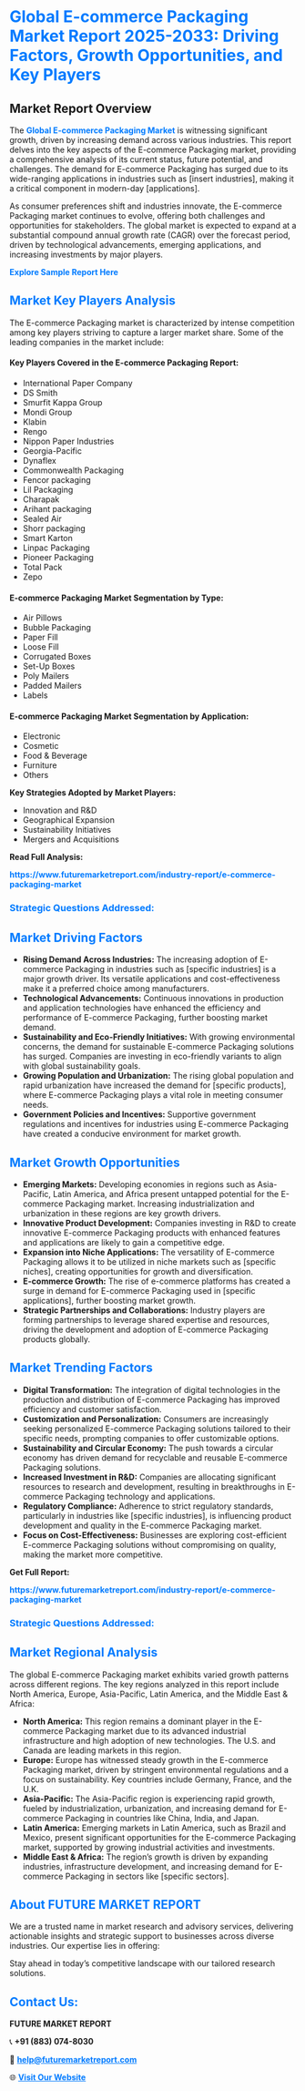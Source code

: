 <h1 style="color: #007BFF;">Global E-commerce Packaging Market Report 2025-2033: Driving Factors, Growth Opportunities, and Key Players</h1>

<section id="overview">
<h2>Market Report Overview</h2>
<p>The <a href="https://www.futuremarketreport.com/industry-report/e-commerce-packaging-market" style="color: #007BFF; text-decoration: none;"><strong>Global E-commerce Packaging Market</strong></a> is witnessing significant growth, driven by increasing demand across various industries. This report delves into the key aspects of the E-commerce Packaging market, providing a comprehensive analysis of its current status, future potential, and challenges. The demand for E-commerce Packaging has surged due to its wide-ranging applications in industries such as [insert industries], making it a critical component in modern-day [applications].</p>
<p>As consumer preferences shift and industries innovate, the E-commerce Packaging market continues to evolve, offering both challenges and opportunities for stakeholders. The global market is expected to expand at a substantial compound annual growth rate (CAGR) over the forecast period, driven by technological advancements, emerging applications, and increasing investments by major players.</p>
</section>

<section id="overview">
<p><a href="https://www.futuremarketreport.com/request-sample/reportId=108994" style="color: #007BFF; text-decoration: none;"><strong>Explore Sample Report Here</strong></a></p>
</section>

<section id="key-players">
<h2 style="color: #007BFF;">Market Key Players Analysis</h2>
<p>The E-commerce Packaging market is characterized by intense competition among key players striving to capture a larger market share. Some of the leading companies in the market include:</p>
<h4>Key Players Covered in the E-commerce Packaging Report:</h4>
<ul><li>International Paper Company</li><li>DS Smith</li><li>Smurfit Kappa Group</li><li>Mondi Group</li><li>Klabin</li><li>Rengo</li><li>Nippon Paper Industries</li><li>Georgia-Pacific</li><li>Dynaflex</li><li>Commonwealth Packaging</li><li>Fencor packaging</li><li>Lil Packaging</li><li>Charapak</li><li>Arihant packaging</li><li>Sealed Air</li><li>Shorr packaging</li><li>Smart Karton</li><li>Linpac Packaging</li><li>Pioneer Packaging</li><li>Total Pack</li><li>Zepo</li></ul>
<h4>E-commerce Packaging Market Segmentation by Type:</h4>
<ul><li>Air Pillows</li><li>Bubble Packaging</li><li>Paper Fill</li><li>Loose Fill</li><li>Corrugated Boxes</li><li>Set-Up Boxes</li><li>Poly Mailers</li><li>Padded Mailers</li><li>Labels</li></ul>

<h4>E-commerce Packaging Market Segmentation by Application:</h4>
<ul><li>Electronic</li><li>Cosmetic</li><li>Food &amp; Beverage</li><li>Furniture</li><li>Others</li></ul>
<p><strong>Key Strategies Adopted by Market Players:</strong></p>
<ul>
<li>Innovation and R&D</li>
<li>Geographical Expansion</li>
<li>Sustainability Initiatives</li>
<li>Mergers and Acquisitions</li>
</ul>
</section>

<section>
<p><strong>Read Full Analysis: </strong></p><a href="https://www.futuremarketreport.com/industry-report/e-commerce-packaging-market" style="color: #007BFF; text-decoration: none;"><strong>https://www.futuremarketreport.com/industry-report/e-commerce-packaging-market</strong></a>
<h3 style="color: #007BFF;">Strategic Questions Addressed:</h3>
</section>

<section id="driving-factors">
<h2 style="color: #007BFF;">Market Driving Factors</h2>
<ul>
<li><strong>Rising Demand Across Industries:</strong> The increasing adoption of E-commerce Packaging in industries such as [specific industries] is a major growth driver. Its versatile applications and cost-effectiveness make it a preferred choice among manufacturers.</li>
<li><strong>Technological Advancements:</strong> Continuous innovations in production and application technologies have enhanced the efficiency and performance of E-commerce Packaging, further boosting market demand.</li>
<li><strong>Sustainability and Eco-Friendly Initiatives:</strong> With growing environmental concerns, the demand for sustainable E-commerce Packaging solutions has surged. Companies are investing in eco-friendly variants to align with global sustainability goals.</li>
<li><strong>Growing Population and Urbanization:</strong> The rising global population and rapid urbanization have increased the demand for [specific products], where E-commerce Packaging plays a vital role in meeting consumer needs.</li>
<li><strong>Government Policies and Incentives:</strong> Supportive government regulations and incentives for industries using E-commerce Packaging have created a conducive environment for market growth.</li>
</ul>
</section>

<section id="growth-opportunities">
<h2 style="color: #007BFF;">Market Growth Opportunities</h2>
<ul>
<li><strong>Emerging Markets:</strong> Developing economies in regions such as Asia-Pacific, Latin America, and Africa present untapped potential for the E-commerce Packaging market. Increasing industrialization and urbanization in these regions are key growth drivers.</li>
<li><strong>Innovative Product Development:</strong> Companies investing in R&D to create innovative E-commerce Packaging products with enhanced features and applications are likely to gain a competitive edge.</li>
<li><strong>Expansion into Niche Applications:</strong> The versatility of E-commerce Packaging allows it to be utilized in niche markets such as [specific niches], creating opportunities for growth and diversification.</li>
<li><strong>E-commerce Growth:</strong> The rise of e-commerce platforms has created a surge in demand for E-commerce Packaging used in [specific applications], further boosting market growth.</li>
<li><strong>Strategic Partnerships and Collaborations:</strong> Industry players are forming partnerships to leverage shared expertise and resources, driving the development and adoption of E-commerce Packaging products globally.</li>
</ul>
</section>

<section id="trending-factors">
<h2 style="color: #007BFF;">Market Trending Factors</h2>
<ul>
<li><strong>Digital Transformation:</strong> The integration of digital technologies in the production and distribution of E-commerce Packaging has improved efficiency and customer satisfaction.</li>
<li><strong>Customization and Personalization:</strong> Consumers are increasingly seeking personalized E-commerce Packaging solutions tailored to their specific needs, prompting companies to offer customizable options.</li>
<li><strong>Sustainability and Circular Economy:</strong> The push towards a circular economy has driven demand for recyclable and reusable E-commerce Packaging solutions.</li>
<li><strong>Increased Investment in R&D:</strong> Companies are allocating significant resources to research and development, resulting in breakthroughs in E-commerce Packaging technology and applications.</li>
<li><strong>Regulatory Compliance:</strong> Adherence to strict regulatory standards, particularly in industries like [specific industries], is influencing product development and quality in the E-commerce Packaging market.</li>
<li><strong>Focus on Cost-Effectiveness:</strong> Businesses are exploring cost-efficient E-commerce Packaging solutions without compromising on quality, making the market more competitive.</li>
</ul>
</section>

<section>
<p><strong>Get Full Report: </strong></p><a href="https://www.futuremarketreport.com/industry-report/e-commerce-packaging-market" style="color: #007BFF; text-decoration: none;"><strong>https://www.futuremarketreport.com/industry-report/e-commerce-packaging-market</strong></a>
<h3 style="color: #007BFF;">Strategic Questions Addressed:</h3>
</section>


<section id="regional-analysis">
<h2 style="color: #007BFF;">Market Regional Analysis</h2>
<p>The global E-commerce Packaging market exhibits varied growth patterns across different regions. The key regions analyzed in this report include North America, Europe, Asia-Pacific, Latin America, and the Middle East & Africa:</p>
<ul>
<li><strong>North America:</strong> This region remains a dominant player in the E-commerce Packaging market due to its advanced industrial infrastructure and high adoption of new technologies. The U.S. and Canada are leading markets in this region.</li>
<li><strong>Europe:</strong> Europe has witnessed steady growth in the E-commerce Packaging market, driven by stringent environmental regulations and a focus on sustainability. Key countries include Germany, France, and the U.K.</li>
<li><strong>Asia-Pacific:</strong> The Asia-Pacific region is experiencing rapid growth, fueled by industrialization, urbanization, and increasing demand for E-commerce Packaging in countries like China, India, and Japan.</li>
<li><strong>Latin America:</strong> Emerging markets in Latin America, such as Brazil and Mexico, present significant opportunities for the E-commerce Packaging market, supported by growing industrial activities and investments.</li>
<li><strong>Middle East & Africa:</strong> The region’s growth is driven by expanding industries, infrastructure development, and increasing demand for E-commerce Packaging in sectors like [specific sectors].</li>
</ul>
</section>

<footer>
<h2 style="color: #007BFF;">About FUTURE MARKET REPORT</h2>
<p>We are a trusted name in market research and advisory services, delivering actionable insights and strategic support to businesses across diverse industries. Our expertise lies in offering:</p>

<p>Stay ahead in today’s competitive landscape with our tailored research solutions.</p>

<h2 style="color: #007BFF;">Contact Us:</h2>
<p><strong>FUTURE MARKET REPORT</strong></p>
<p>📞 <strong>+91 (883) 074-8030</strong></p>
<p>📧 <strong><a href="mailto:help@futuremarketreport.com" style="color: #007BFF;">help@futuremarketreport.com</a></strong></p>
<p>🌐 <strong><a href="https://www.futuremarketreport.com/" style="color: #007BFF;">Visit Our Website</a></strong></p>
</footer>